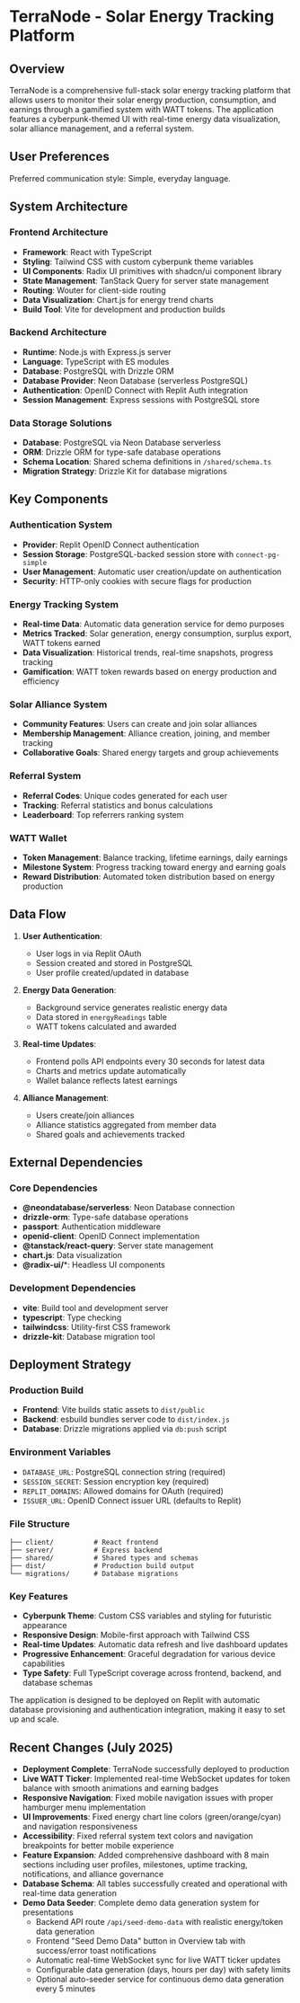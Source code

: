 # TerraNode - Solar Energy Tracking Platform

## Overview

TerraNode is a comprehensive full-stack solar energy tracking platform that allows users to monitor their solar energy production, consumption, and earnings through a gamified system with WATT tokens. The application features a cyberpunk-themed UI with real-time energy data visualization, solar alliance management, and a referral system.

## User Preferences

Preferred communication style: Simple, everyday language.

## System Architecture

### Frontend Architecture
- **Framework**: React with TypeScript
- **Styling**: Tailwind CSS with custom cyberpunk theme variables
- **UI Components**: Radix UI primitives with shadcn/ui component library
- **State Management**: TanStack Query for server state management
- **Routing**: Wouter for client-side routing
- **Data Visualization**: Chart.js for energy trend charts
- **Build Tool**: Vite for development and production builds

### Backend Architecture
- **Runtime**: Node.js with Express.js server
- **Language**: TypeScript with ES modules
- **Database**: PostgreSQL with Drizzle ORM
- **Database Provider**: Neon Database (serverless PostgreSQL)
- **Authentication**: OpenID Connect with Replit Auth integration
- **Session Management**: Express sessions with PostgreSQL store

### Data Storage Solutions
- **Database**: PostgreSQL via Neon Database serverless
- **ORM**: Drizzle ORM for type-safe database operations
- **Schema Location**: Shared schema definitions in `/shared/schema.ts`
- **Migration Strategy**: Drizzle Kit for database migrations

## Key Components

### Authentication System
- **Provider**: Replit OpenID Connect authentication
- **Session Storage**: PostgreSQL-backed session store with `connect-pg-simple`
- **User Management**: Automatic user creation/update on authentication
- **Security**: HTTP-only cookies with secure flags for production

### Energy Tracking System
- **Real-time Data**: Automatic data generation service for demo purposes
- **Metrics Tracked**: Solar generation, energy consumption, surplus export, WATT tokens earned
- **Data Visualization**: Historical trends, real-time snapshots, progress tracking
- **Gamification**: WATT token rewards based on energy production and efficiency

### Solar Alliance System
- **Community Features**: Users can create and join solar alliances
- **Membership Management**: Alliance creation, joining, and member tracking
- **Collaborative Goals**: Shared energy targets and group achievements

### Referral System
- **Referral Codes**: Unique codes generated for each user
- **Tracking**: Referral statistics and bonus calculations
- **Leaderboard**: Top referrers ranking system

### WATT Wallet
- **Token Management**: Balance tracking, lifetime earnings, daily earnings
- **Milestone System**: Progress tracking toward energy and earning goals
- **Reward Distribution**: Automated token distribution based on energy production

## Data Flow

1. **User Authentication**: 
   - User logs in via Replit OAuth
   - Session created and stored in PostgreSQL
   - User profile created/updated in database

2. **Energy Data Generation**:
   - Background service generates realistic energy data
   - Data stored in `energyReadings` table
   - WATT tokens calculated and awarded

3. **Real-time Updates**:
   - Frontend polls API endpoints every 30 seconds for latest data
   - Charts and metrics update automatically
   - Wallet balance reflects latest earnings

4. **Alliance Management**:
   - Users create/join alliances
   - Alliance statistics aggregated from member data
   - Shared goals and achievements tracked

## External Dependencies

### Core Dependencies
- **@neondatabase/serverless**: Neon Database connection
- **drizzle-orm**: Type-safe database operations
- **passport**: Authentication middleware
- **openid-client**: OpenID Connect implementation
- **@tanstack/react-query**: Server state management
- **chart.js**: Data visualization
- **@radix-ui/***: Headless UI components

### Development Dependencies
- **vite**: Build tool and development server
- **typescript**: Type checking
- **tailwindcss**: Utility-first CSS framework
- **drizzle-kit**: Database migration tool

## Deployment Strategy

### Production Build
- **Frontend**: Vite builds static assets to `dist/public`
- **Backend**: esbuild bundles server code to `dist/index.js`
- **Database**: Drizzle migrations applied via `db:push` script

### Environment Variables
- `DATABASE_URL`: PostgreSQL connection string (required)
- `SESSION_SECRET`: Session encryption key (required)
- `REPLIT_DOMAINS`: Allowed domains for OAuth (required)
- `ISSUER_URL`: OpenID Connect issuer URL (defaults to Replit)

### File Structure
```
├── client/          # React frontend
├── server/          # Express backend
├── shared/          # Shared types and schemas
├── dist/            # Production build output
└── migrations/      # Database migrations
```

### Key Features
- **Cyberpunk Theme**: Custom CSS variables and styling for futuristic appearance
- **Responsive Design**: Mobile-first approach with Tailwind CSS
- **Real-time Updates**: Automatic data refresh and live dashboard updates
- **Progressive Enhancement**: Graceful degradation for various device capabilities
- **Type Safety**: Full TypeScript coverage across frontend, backend, and database schemas

The application is designed to be deployed on Replit with automatic database provisioning and authentication integration, making it easy to set up and scale.

## Recent Changes (July 2025)
- **Deployment Complete**: TerraNode successfully deployed to production
- **Live WATT Ticker**: Implemented real-time WebSocket updates for token balance with smooth animations and earning badges
- **Responsive Navigation**: Fixed mobile navigation issues with proper hamburger menu implementation
- **UI Improvements**: Fixed energy chart line colors (green/orange/cyan) and navigation responsiveness
- **Accessibility**: Fixed referral system text colors and navigation breakpoints for better mobile experience
- **Feature Expansion**: Added comprehensive dashboard with 8 main sections including user profiles, milestones, uptime tracking, notifications, and alliance governance
- **Database Schema**: All tables successfully created and operational with real-time data generation
- **Demo Data Seeder**: Complete demo data generation system for presentations
  - Backend API route `/api/seed-demo-data` with realistic energy/token data generation
  - Frontend "Seed Demo Data" button in Overview tab with success/error toast notifications
  - Automatic real-time WebSocket sync for live WATT ticker updates
  - Configurable data generation (days, hours per day) with safety limits
  - Optional auto-seeder service for continuous demo data generation every 5 minutes